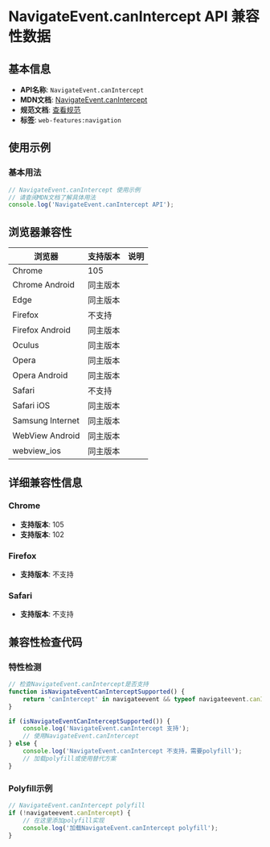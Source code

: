 # NavigateEvent.canIntercept API 兼容性数据

## 基本信息

- **API名称**: `NavigateEvent.canIntercept`
- **MDN文档**: [NavigateEvent.canIntercept](https://developer.mozilla.org/docs/Web/API/NavigateEvent/canIntercept)
- **规范文档**: [查看规范](https://html.spec.whatwg.org/multipage/nav-history-apis.html#dom-navigateevent-canintercept-dev)
- **标签**: `web-features:navigation`

## 使用示例

### 基本用法

```javascript
// NavigateEvent.canIntercept 使用示例
// 请查阅MDN文档了解具体用法
console.log('NavigateEvent.canIntercept API');
```

## 浏览器兼容性

| 浏览器 | 支持版本 | 说明 |
|--------|----------|------|
| Chrome | 105 |  |
| Chrome Android | 同主版本 |  |
| Edge | 同主版本 |  |
| Firefox | 不支持 |  |
| Firefox Android | 同主版本 |  |
| Oculus | 同主版本 |  |
| Opera | 同主版本 |  |
| Opera Android | 同主版本 |  |
| Safari | 不支持 |  |
| Safari iOS | 同主版本 |  |
| Samsung Internet | 同主版本 |  |
| WebView Android | 同主版本 |  |
| webview_ios | 同主版本 |  |

## 详细兼容性信息

### Chrome

- **支持版本**: 105
- **支持版本**: 102

### Firefox

- **支持版本**: 不支持

### Safari

- **支持版本**: 不支持

## 兼容性检查代码

### 特性检测

```javascript
// 检查NavigateEvent.canIntercept是否支持
function isNavigateEventCanInterceptSupported() {
    return 'canIntercept' in navigateevent && typeof navigateevent.canIntercept === 'function';
}

if (isNavigateEventCanInterceptSupported()) {
    console.log('NavigateEvent.canIntercept 支持');
    // 使用NavigateEvent.canIntercept
} else {
    console.log('NavigateEvent.canIntercept 不支持，需要polyfill');
    // 加载polyfill或使用替代方案
}
```

### Polyfill示例

```javascript
// NavigateEvent.canIntercept polyfill
if (!navigateevent.canIntercept) {
    // 在这里添加polyfill实现
    console.log('加载NavigateEvent.canIntercept polyfill');
}
```

